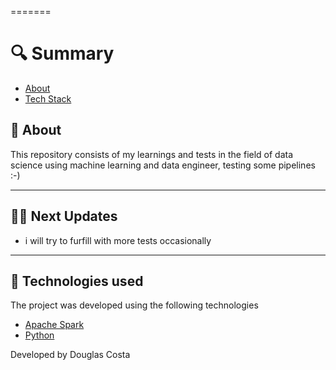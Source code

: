 =======
# 🔍 Summary

- [About](#-sobre)
- [Tech Stack](#-tecnologias-utilizadas)

## 📗 About

This repository consists of my learnings and tests in the field of data science using machine learning and data engineer, testing some pipelines :-)

---

## 👨‍🚀 Next Updates

-  i will try to furfill with more tests occasionally

---

## 🚀 Technologies used

The project was developed using the following technologies

- [Apache Spark](https://spark.apache.org/)
- [Python](https://www.python.org/)


Developed by Douglas Costa
